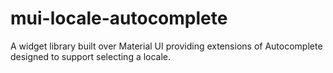 # mui-locale-autocomplete
A widget library built over Material UI providing extensions of Autocomplete designed to support selecting a locale.
